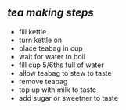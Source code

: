 _tea making steps_
---
* fill kettle
* turn kettle on
* place teabag in cup
* wait for water to boil
* fill cup 5/6ths full of water
* allow teabag to stew to taste
* remove teabag
* top up with milk to taste
* add sugar or sweetner to taste
